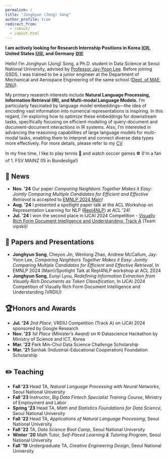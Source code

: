 ```yaml
---
permalink: /
title: "Jonghyun (Jong) Song"
author_profile: true
redirect_from: 
  - /about/
  - /about.html
---
```

**I am actively looking for Research Internship Positions in Korea :kr:, United States :us:, and Germany :de:**

Hello! I’m Jonghyun (Jong) Song, a Ph.D. student in Data Science at Seoul National University, advised by [Professor Jay-Yoon Lee](https://www.skiml.snu.ac.kr/). Before joining GSDS, I was trained to be a junior engineer at the Department of Mechanical and Aerospace Engineering of the same school ([Dept. of MAE, SNU](https://me.snu.ac.kr/)).

My primary research interests include **Natural Language Processing, Information Retrieval (IR), and Multi-modal Language Models.** I’m particularly fascinated by language model embeddings—the idea of encoding vast information into numerical representations is inspiring. In this regard, I’m exploring how to optimize these embeddings for downstream tasks, specifically focusing on efficient modeling of query-document and document-document interactions in IR systems. Also, I’m interested in advancing the reasoning capabilities of large language models for multi-modal tasks, enabling them to interpret and connect diverse data types more effectively. For more details, please refer to my [CV](https://yc-song.github.io/files/Jong_CV.pdf)

In my free time, I like to play tennis :tennis: and watch soccer games :soccer: (I'm a fan of 1. FSV MAINZ 05 in Bundesliga!)

:newspaper: News
-----
- **Nov. '24** Our paper *Comparing Neighbors Together Makes it Easy: Jointly Comparing Multiple Candidates for Efficient and Effective Retrieval* is accepted to [EMNLP 2024 Main](https://openreview.net/forum?id=on35SfGw1H&referrer=%5BAuthor%20Console%5D(%2Fgroup%3Fid%3DEMNLP%2F2024%2FConference%2FAuthors%23your-submissions))!
- **Aug. '24** I presented a spotlight paper talk at the ACL Workshop on Representation Learning for NLP ([Repl4NLP](https://sites.google.com/view/repl4nlp2024)) at ACL '24!
- **Jul. '24** I won the second place in IJCAI 2024 Competition - [Visually Rich Form Document Intelligence and Understanding: Track A](https://www.kaggle.com/competitions/vrd-iu2024-tracka) (Team vipski)!

:bookmark_tabs: Papers and Presentations
-----
- **Jonghyun Song**, Cheyon Jin, Wenlong Zhao, Andrew McCallum, Jay-Yoon Lee, *Comparing Neighbors Together Makes it Easy: Jointly Comparing Multiple Candidates for Efficient and Effective Retrieval*, In EMNLP 2024 (Main)/Spotlight Talk at Repl4NLP workshop at ACL 2024
- **Jonghyun Song**, Eunyi Lyou, *Redefining Information Extraction from Visually Rich Documents as Token Classification*, In IJCAI 2024 Competition of Visually Rich Form Document Intelligence and Understanding (VRDIU)

🏆Honors and Awards 
------
- **Jul. '24** *2nd Place*, VRDIU Competition (Track A) on IJCAI 2024 sponsored by Google Research
- **Nov. '23** *1st Place (Minister’s Award)* on K-Datascience Hackathon by Ministry of Science and ICT, Korea
- **Mar. '22** Park Min-Chul Data Science Challenge Scholarship
- **Mar. '21** Sanhak (Industrial-Educational Cooperation) Foundation Scholarship

:pencil2: Teaching
------
- **Fall '23** Head TA, *Natural Language Processing with Neural Networks*, Seoul National University
- **Fall '23** Instructor, *Big Data Fintech Specialist Training Course*, Ministry of Employment and Labor
- **Spring '23** Head TA, *Math and Statistics Foundations for Data Science*, Seoul National University
- **Fall '22** Head TA, *Applications of Natural Language Processing*, Seoul National University
- **Fall '22** TA, *Data Science Boot Camp*, Seoul National University
- **Winter '20** Math Tutor, *Self-Paced Learning & Tutoring Program*, Seoul National University
- **Fall '19** Undergraduate TA, *Creative Engineering Design*, Seoul National University

